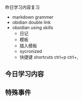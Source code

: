 昨日学习内容复习
- markdown grammer
- obidian double link
- obsidian using skills
	- 日记
	- 模板
	- 插入模板
	- sycronized
	- 快捷键 shortcuts ctrl+p ctrl+,

## 今日学习内容
## 特殊事件

